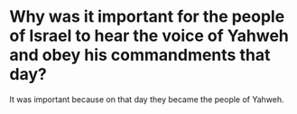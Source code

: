 # Why was it important for the people of Israel to hear the voice of Yahweh and obey his commandments that day?

It was important because on that day they became the people of Yahweh.
